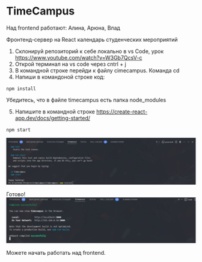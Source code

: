 # TimeCampus
Над frontend работают: Алина, Арюна, Влад

Фронтенд-сервер на React календарь студенческих мероприятий

1. Склонируй репозиторий к себе локально в vs Code, урок https://www.youtube.com/watch?v=W3Gb7QcsV-c
2. Открой терминал на vs code через cntrl + j 
3. В командной строке перейди к файлу cimecampus. Команда cd
4. Напиши в командоной строке код:
```
npm install
```
Убедитесь, что в файле timecampus есть папка node_modules

5. Напишите в командной строке https://create-react-app.dev/docs/getting-started/

```
npm start
```
![Обложка](./image-doc/2024-11-21_12-50-40.png)

Готово! 
![Обложка](./image-doc/2024-11-21_13-02-01.png)

Можете начать работать над frontend. 
